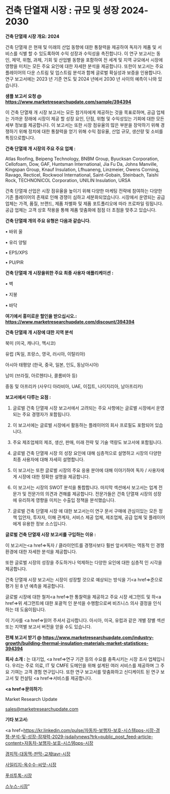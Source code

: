 # 건축 단열재 시장 : 규모 및 성장 2024-2030

<strong>건축 단열재 시장 개요: 2024</strong>

건축 단열재 은 현재 및 미래의 산업 동향에 대한 통찰력을 제공하여 독자가 제품 및 서비스를 식별 할 수 있도록하여 수익 성장과 수익성을 촉진합니다. 이 연구 보고서는 동인, 제약, 위협, 과제, 기회 및 산업별 동향을 포함하여 전 세계 및 지역 규모에서 시장에 영향을 미치는 모든 주요 요인에 대한 자세한 분석을 제공합니다. 또한이 보고서는 주요 플레이어의 다운 스트림 및 업스트림 분석과 함께 글로벌 확실성과 보증을 인용합니다. 연구 보고서에는 2023 년 기준 연도 및 2024 년에서 2030 년 사이의 예측이 나와 있습니다.



<strong>샘플 보고서 요청 @ <a href=https://www.marketresearchupdate.com/sample/394394>https://www.marketresearchupdate.com/sample/394394</a></strong>

이 건축 단열재 개 시장 보고서는 모든 참가자에게 제공하는 것을 목표로하며, 공급 업체는 가까운 장래에 시장이 제공 할 성장 요인, 단점, 위협 및 수익성있는 기회에 대한 모든 세부 정보를 제공합니다. 이 보고서는 또한 시장 점유율의 많은 부분을 장악하기 위해 경쟁하기 위해 정치에 대한 통찰력을 얻기 위해 수익 점유율, 산업 규모, 생산량 및 소비를 특징으로합니다.



<strong>건축 단열재 개 시장의 주요 주요 업체 :</strong>

Atlas Roofing, Beipeng Technology, BNBM Group, Byucksan Corporation, Cellofoam, Dow, GAF, Huntsman International, Jia Fu Da, Johns Manville, Kingspan Group, Knauf Insulation, Lfhuaneng, Linzmeier, Owens Corning, Ravago, Recticel, Rockwool International, Saint-Gobain, Steinbach, Taishi Rock, TECHNONICOL Corporation, UNILIN Insulation, URSA

건축 단열재 산업은 시장 점유율을 높이기 위해 다양한 마케팅 전략에 참여하는 다양한 기존 플레이어의 존재로 인해 경쟁이 심하고 세분화되었습니다. 시장에서 운영되는 공급 업체는 가격, 품질, 브랜드, 제품 차별화 및 제품 포트폴리오에 따라 프로파일 링됩니다. 공급 업체는 고객 상호 작용을 통해 제품 맞춤화에 점점 더 초점을 맞추고 있습니다.



<strong>건축 단열재 개의 주요 유형은 다음과 같습니다.</strong>

• 바위 울

• 유리 양털

• EPS/XPS

• PU/PIR



<strong>건축 단열재 개 시장을위한 주요 최종 사용자 애플리케이션 :</strong>

• 벽

• 지붕

• 바닥



<strong>여기에서 흥미로운 할인을 받으십시오.: <a href=https://www.marketresearchupdate.com/discount/394394>https://www.marketresearchupdate.com/discount/394394</a></strong>



<strong>건축 단열재 개 시장에 대한 지역 분석</strong>

북미 (미국, 캐나다, 멕시코)

유럽 (독일, 프랑스, 영국, 러시아, 이탈리아)

아시아 태평양 (한국, 중국, 일본, 인도, 동남아시아)

남미 (브라질, 아르헨티나, 콜롬비아 등)

중동 및 아프리카 (사우디 아라비아, UAE, 이집트, 나이지리아, 남아프리카)



<strong>보고서에서 다루는 요점 :</strong>

1. 글로벌 건축 단열재 시장 보고서에서 고려되는 주요 사항에는 글로벌 시장에서 운영되는 주요 경쟁자가 포함됩니다.

2. 이 보고서에는 글로벌 시장에서 활동하는 플레이어의 회사 프로필도 포함되어 있습니다.

3. 주요 제조업체의 제조, 생산, 판매, 미래 전략 및 기술 역량도 보고서에 포함됩니다.

4. 글로벌 건축 단열재 시장 의 성장 요인에 대해 심층적으로 설명하고 시장의 다양한 최종 사용자에 대해 자세히 설명합니다.

5. 이 보고서는 또한 글로벌 시장의 주요 응용 분야에 대해 이야기하여 독자 / 사용자에게 시장에 대한 정확한 설명을 제공합니다.

6. 이 보고서는 시장의 SWOT 분석을 통합합니다. 마지막 섹션에서 보고서는 업계 전문가 및 전문가의 의견과 견해를 제공합니다. 전문가들은 건축 단열재 시장의 성장에 유리하게 영향을 미치는 수출입 정책을 분석했습니다.

7. 글로벌 건축 단열재 시장 에 대한 보고서는이 연구 문서 구매에 관심이있는 모든 정책 입안자, 투자자, 이해 관계자, 서비스 제공 업체, 제조업체, 공급 업체 및 플레이어에게 유용한 정보 소스입니다.



<strong>글로벌 건축 단열재 시장 보고서를 구입하는 이유 :</strong>

이 보고서는<a href=>독자 / 클</a>라이언트를 경쟁사보다 훨씬 앞서게하는 역동적 인 경쟁 환경에 대한 자세한 분석을 제공합니다.

또한 글로벌 시장의 성장을 주도하거나 억제하는 다양한 요인에 대한 심층적 인 시각을 제공합니다.

건축 단열재 시장 보고서는 시장이 성장할 것으로 예상되는 방식을 기<a href=>준으로</a> 평가 된 8 년 예측을 제공합니다.

글로벌 시장에 대한 철저<a href=>한 통찰력</a>을 제공하고 주요 시장 세그먼트 및 하<a href=>위 세그</a>먼트에 대한 포괄적 인 분석을 수행함으로써 비즈니스 의사 결정을 인식하는 데 도움이됩니다.

이 기사를 <a href=>읽어 주</a>셔서 감사합니다. 아시아, 미국, 유럽과 같은 개별 장별 섹션 또는 지역별 보고서 버전을 얻을 수도 있습니다.



<strong>전체 보고서 받기 @ <a href=https://www.marketresearchupdate.com/industry-growth/building-thermal-insulation-materials-market-statistices-394394>https://www.marketresearchupdate.com/industry-growth/building-thermal-insulation-materials-market-statistices-394394</a></strong>



<strong>회사 소개 :</strong>
는 대기업, <a href=>연구 기</a>관 등의 수요를 충족시키는 시장 조사 업체입니다. 우리는 주로 의료, IT 및 CMFE 도메인을 위해 설계된 여러 서비스를 제공하며 그 주요 기여는 고객 경험 연구입니다. 또한 연구 보고서를 맞춤화하고 신디케이트 된 연구 보고서 및 컨설팅 <a href=>서비</a>스를 제공합니다.



<strong><a href=>문의하기:</a></strong>

Market Research Update

sales@marketresearchupdate.com



<strong>기타 보고서:</strong>

<a href=https://kr.linkedin.com/pulse/자동차-보행자-보호-시스템pps-시장-경쟁-분석-및-성장-잠재력-2029-isdailynews?trk=public_post_feed-article-content>자동차-보행자-보호-시스템pps-시장</a>

<a href=https://www.linkedin.com/pulse/경피적-대동맥-판막-교체tavr-시장-현재-및-미래-성장-2029-market-matrix-musings-analysis/>경피적-대동맥-판막-교체tavr-시장</a>

<a href=https://www.linkedin.com/pulse/사일리지-옥수수-씨앗-시장-경쟁-분석-및-성장-잠재력-2029-hklvf/>사일리지-옥수수-씨앗-시장</a>

<a href=https://www.linkedin.com/pulse/푸쉬투톡-시장-규모-및-성장-2023-isdailynews-zlbpf/>푸쉬투톡-시장</a>

<a href=https://www.linkedin.com/pulse/스누스-시장-현재-및-미래-성장-2030-consumer-connection-compendium-ana-budyf/>스누스-시장</a>"
